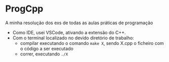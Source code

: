 # ProgCpp

A minha resolução dos exs de todas as aulas práticas de programação 

- Como IDE, usei VSCode, ativando a extensão do C++.
- Com o terminal localizado no devido diretório de trabalho:
  - compilar executando o comando `make X`, sendo X.cpp o ficheiro com o código a ser executado
  - correr, executando `./X`
